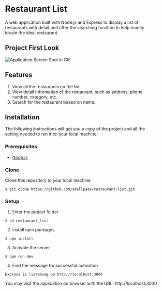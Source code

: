 # Restaurant List

A web application built with Node.js and Express to display a list of restaurants with detail and offer the searching function to help readily locate the ideal restaurant.

## Project First Look
![Application Screen Shot in GIF](screen-shot.gif)


## Features
1. View all the restaurants on the list.
2. View detail information of the restaurant, such as address, phone number, category, etc.
3. Search for the restaurant based on name.

## Installation
The following instructions will get you a copy of the project and all the setting needed to run it on your local machine.


### Prerequisites

- [Node.js](https://nodejs.org/en/download/)

### Clone

Clone this repository to your local machine

```
$ git clone https://github.com/smallpaes/restaurant-list.git
```

### Setup

1. Enter the project folder

```
$ cd restaurant_list
```

2. Install npm packages

```
$ npm install
```

3. Activate the server 

```
$ npm run dev
```

4. Find the message for successful activation

```
Express is listening on http://localhost:3000
```
You may visit the application on browser with the URL: http://localhost:3000

